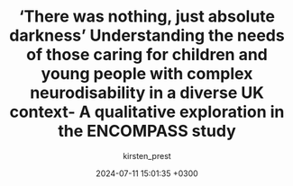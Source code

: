 ---
layout: publication
title: ‘There was nothing, just absolute darkness’ Understanding the needs of those caring for children and young people with complex neurodisability in a diverse UK context- A qualitative exploration in the ENCOMPASS study
date: 2024-07-11 15:01:35 +0300
author: kirsten_prest
link: 'https://onlinelibrary.wiley.com/doi/10.1111/cch.13303'
image: '/images/publications/Encompass1-study.png'
order: 3
---